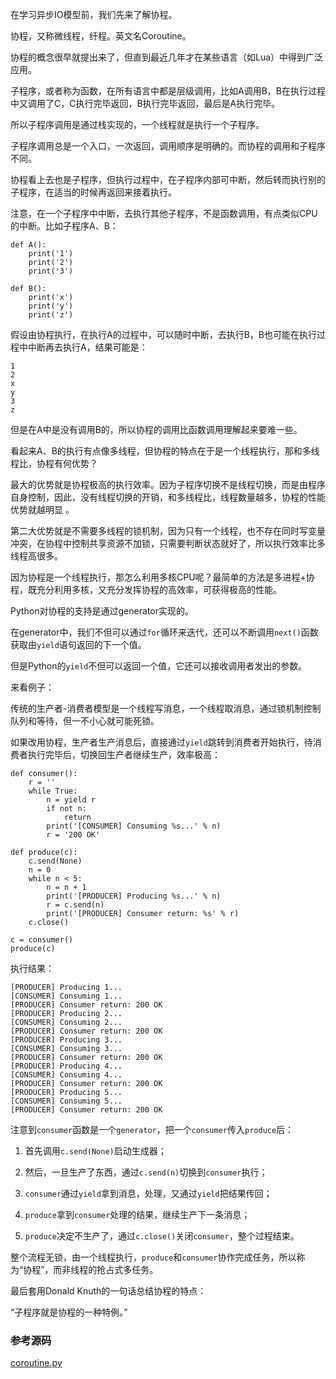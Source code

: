 在学习异步IO模型前，我们先来了解协程。

协程，又称微线程，纤程。英文名Coroutine。

协程的概念很早就提出来了，但直到最近几年才在某些语言（如Lua）中得到广泛应用。

子程序，或者称为函数，在所有语言中都是层级调用，比如A调用B，B在执行过程中又调用了C，C执行完毕返回，B执行完毕返回，最后是A执行完毕。

所以子程序调用是通过栈实现的，一个线程就是执行一个子程序。

子程序调用总是一个入口，一次返回，调用顺序是明确的。而协程的调用和子程序不同。

协程看上去也是子程序，但执行过程中，在子程序内部可中断，然后转而执行别的子程序，在适当的时候再返回来接着执行。

注意，在一个子程序中中断，去执行其他子程序，不是函数调用，有点类似CPU的中断。比如子程序A、B：

    
    
    def A():
        print('1')
        print('2')
        print('3')
    
    def B():
        print('x')
        print('y')
        print('z')
    

假设由协程执行，在执行A的过程中，可以随时中断，去执行B，B也可能在执行过程中中断再去执行A，结果可能是：

    
    
    1
    2
    x
    y
    3
    z
    

但是在A中是没有调用B的，所以协程的调用比函数调用理解起来要难一些。

看起来A、B的执行有点像多线程，但协程的特点在于是一个线程执行，那和多线程比，协程有何优势？

最大的优势就是协程极高的执行效率。因为子程序切换不是线程切换，而是由程序自身控制，因此，没有线程切换的开销，和多线程比，线程数量越多，协程的性能优势就越明显
。

第二大优势就是不需要多线程的锁机制，因为只有一个线程，也不存在同时写变量冲突，在协程中控制共享资源不加锁，只需要判断状态就好了，所以执行效率比多线程高很多。

因为协程是一个线程执行，那怎么利用多核CPU呢？最简单的方法是多进程+协程，既充分利用多核，又充分发挥协程的高效率，可获得极高的性能。

Python对协程的支持是通过generator实现的。

在generator中，我们不但可以通过`for`循环来迭代，还可以不断调用`next()`函数获取由`yield`语句返回的下一个值。

但是Python的`yield`不但可以返回一个值，它还可以接收调用者发出的参数。

来看例子：

传统的生产者-消费者模型是一个线程写消息，一个线程取消息，通过锁机制控制队列和等待，但一不小心就可能死锁。

如果改用协程，生产者生产消息后，直接通过`yield`跳转到消费者开始执行，待消费者执行完毕后，切换回生产者继续生产，效率极高：

    
    
    def consumer():
        r = ''
        while True:
            n = yield r
            if not n:
                return
            print('[CONSUMER] Consuming %s...' % n)
            r = '200 OK'
    
    def produce(c):
        c.send(None)
        n = 0
        while n < 5:
            n = n + 1
            print('[PRODUCER] Producing %s...' % n)
            r = c.send(n)
            print('[PRODUCER] Consumer return: %s' % r)
        c.close()
    
    c = consumer()
    produce(c)
    

执行结果：

    
    
    [PRODUCER] Producing 1...
    [CONSUMER] Consuming 1...
    [PRODUCER] Consumer return: 200 OK
    [PRODUCER] Producing 2...
    [CONSUMER] Consuming 2...
    [PRODUCER] Consumer return: 200 OK
    [PRODUCER] Producing 3...
    [CONSUMER] Consuming 3...
    [PRODUCER] Consumer return: 200 OK
    [PRODUCER] Producing 4...
    [CONSUMER] Consuming 4...
    [PRODUCER] Consumer return: 200 OK
    [PRODUCER] Producing 5...
    [CONSUMER] Consuming 5...
    [PRODUCER] Consumer return: 200 OK
    

注意到`consumer`函数是一个`generator`，把一个`consumer`传入`produce`后：

  1. 首先调用`c.send(None)`启动生成器；

  2. 然后，一旦生产了东西，通过`c.send(n)`切换到`consumer`执行；

  3. `consumer`通过`yield`拿到消息，处理，又通过`yield`把结果传回；

  4. `produce`拿到`consumer`处理的结果，继续生产下一条消息；

  5. `produce`决定不生产了，通过`c.close()`关闭`consumer`，整个过程结束。

整个流程无锁，由一个线程执行，`produce`和`consumer`协作完成任务，所以称为“协程”，而非线程的抢占式多任务。

最后套用Donald Knuth的一句话总结协程的特点：

“子程序就是协程的一种特例。”

### 参考源码

[coroutine.py](https://github.com/michaelliao/learn-python3/blob/master/samples/async/coroutine.py)

